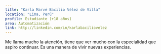 ```yaml
---
title: "Karla Marvé Bacilio Vélez de Villa"
location: "Lima, Perú"
profile: Estudiante (+18 años)
area: Automatización
link: http://linkedin.com/in/karlabaciliovelez
---
```


Me llama mucho la atención, tiene que ver mucho con la especialidad que aspiro continuar. Es una manera de vivir nuevas experiencias.